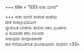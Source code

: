 +++
title = "033 ಸಾಕು ಮಗನೆ"

+++
ಸಾಕು ಮಗನೆ ದುರಂತ ಚಿಂತೆಯಿ   
ದೇಕೆ ಸಂಕಲ್ಪಾಭಿಯೋಗ   
ವ್ಯಾಕುಲತೆ ಬೇಡೇಳು ಪಾಲಿಸು ಸಕಲ ಭೂತಳವ   
ಆ ಕುಮಾರರ ಕರೆಸಿ ಗುಣದಲಿ   
ಸಾಕುವುದು ಜೀವೋಪಕಾರಕೆ   
ಕಾಕ ನೆನೆಯದಿರೆನುತ ಮುಂಡಾಡಿದನು ನಂದನನ      ॥33॥